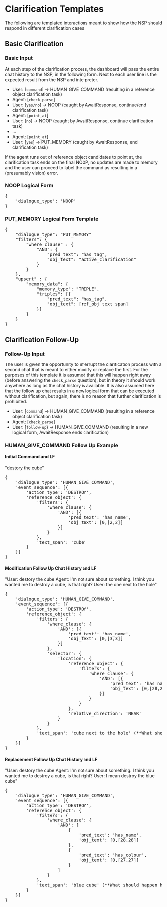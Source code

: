 # Clarification Templates #

The following are templated interactions meant to show how the NSP should respond in different clarification cases

## Basic Clarification ##

### Basic Input ###

At each step of the clarification process, the dashboard will pass the entire chat history to the NSP, in the following form.  Next to each user line is the expected result from the NSP and interpreter.

- User:    [`command`]        ->  HUMAN_GIVE_COMMAND (resulting in a reference object clarification task)
- Agent:   [`check_parse`]
- User:    [`yes/no`]         -> NOOP (caught by AwaitResponse, continue/end clarification task)
- Agent:   [`point_at`]
- User:    [`no`]             -> NOOP (caught by AwaitResponse, continue clarification task)
- ...
- Agent:   [`point_at`]
- User:    [`yes`]            -> PUT_MEMORY (caught by AwaitResponse, end clarification task)

If the agent runs out of reference object candidates to point at, the clarification task ends on the final NOOP, no updates are made to memory and the user can proceed to label the command as resulting in a (presumably vision) error.

### NOOP Logical Form ###

<pre>
{
    'dialogue_type': 'NOOP'
}
</pre>

### PUT_MEMORY Logical Form Template ###

<pre>
{
    "dialogue_type": "PUT_MEMORY"
    "filters": {
        "where_clause" : {
            "AND": {
                "pred_text": "has_tag",
                "obj_text": "active_clarification"
            }
        }
    },
    "upsert" : {
        "memory_data": {
            "memory_type": "TRIPLE",
            "triples": [{
                "pred_text": "has_tag",
                "obj_text": [ref_obj text span]
            }]
        }
    }
}
</pre>

## Clarification Follow-Up ##

### Follow-Up Input ###

The user is given the opportunity to interrupt the clarification process with a second chat that is meant to either modify or replace the first.  For the purposes of this template it is assumed that this will happen right away (before answering the `check_parse` question), but in theory it should work anywhere as long as the chat history is available.  It is also assumed here that the follow up chat results in a new logical form that can be executed without clarification, but again, there is no reason that further clarification is prohibited.

- User:    [`command`]        -> HUMAN_GIVE_COMMAND (resulting in a reference object clarification task)
- Agent:   [`check_parse`]
- User:    [`follow-up`}      -> HUMAN_GIVE_COMMAND (resulting in a new logical form, AwaitResponse ends clarification)

### HUMAN_GIVE_COMMAND Follow Up Example ###

#### Initial Command and LF ###

"destory the cube"
<pre>
{
    'dialogue_type': 'HUMAN_GIVE_COMMAND',
    'event_sequence': [{
        'action_type': 'DESTROY',
        'reference_object': {
            'filters': {
                'where_clause': {
                    'AND': [{
                        'pred_text': 'has_name',
                        'obj_text': [0,[2,2]]
                    }]
                }
            },
            'text_span': 'cube'
        }
    }]
}
</pre>

#### Modification Follow Up Chat History and LF ###

"User: destory the cube Agent: I'm not sure about something. I think you wanted me to destroy a cube, is that right? User: the one next to the hole"
<pre>
{
    'dialogue_type': 'HUMAN_GIVE_COMMAND',
    'event_sequence': [{
        'action_type': 'DESTROY',
        'reference_object': {
            'filters': {
                'where_clause': {
                    'AND': [{
                        'pred_text': 'has_name',
                        'obj_text': [0,[3,3]]
                    }]
                },
                'selector': {
                    'location': {
                        'reference_object': {
                            'filters': {
                                'where_clause': {
                                    'AND': [{
                                        'pred_text': 'has_name',
                                        'obj_text': [0,[28,28]]
                                    }]
                                }
                            }
                        },
                        'relative_direction': 'NEAR'
                    }
                }
            },
            'text_span': 'cube next to the hole' (**What should happen here?**)
        }
    }]
}
</pre>

#### Replacement Follow Up Chat History and LF ###

"User: destory the cube Agent: I'm not sure about something. I think you wanted me to destroy a cube, is that right? User: I mean destroy the blue cube"
<pre>
{
    'dialogue_type': 'HUMAN_GIVE_COMMAND',
    'event_sequence': [{
        'action_type': 'DESTROY',
        'reference_object': {
            'filters': {
                'where_clause': {
                    'AND': [
                        {
                            'pred_text': 'has_name',
                            'obj_text': [0,[28,28]]
                        },
                        {
                            'pred_text': 'has_colour',
                            'obj_text': [0,[27,27]]
                        }
                    ]
                }
            },
            'text_span': 'blue cube' (**What should happen here?**)
        }
    }]
}
</pre>
